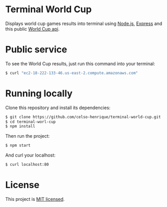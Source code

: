 Terminal World Cup
====================

Displays world cup games results into terminal using [Node.js](https://nodejs.org/), [Express](http://expressjs.com/) and this public [World Cup api](http://worldcup.sfg.io/).

# Public service
To see the World Cup results, just run this command into your terminal:
```sh
$ curl "ec2-18-222-133-46.us-east-2.compute.amazonaws.com"
```

# Running locally
Clone this repository and install its dependencies:

```sh
$ git clone https://github.com/celso-henrique/terminal-world-cup.git
$ cd terminal-worl-cup
$ npm install
```

Then run the project:
```sh
$ npm start
```

And curl your localhost:
```sh
$ curl localhost:80
```

# License

This project is [MIT licensed](./LICENSE).
